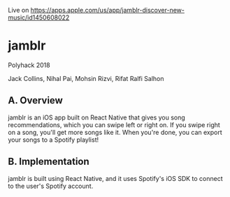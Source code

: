 Live on https://apps.apple.com/us/app/jamblr-discover-new-music/id1450608022

# jamblr
Polyhack 2018

Jack Collins, Nihal Pai, Mohsin Rizvi, Rifat Ralfi Salhon

## A. Overview

jamblr is an iOS app built on React Native that gives you song recommendations,
which you can swipe left or right on. If you swipe right on a song, you'll get
more songs like it. When you're done, you can export your songs to a Spotify
playlist!

## B. Implementation

jamblr is built using React Native, and it uses Spotify's iOS SDK to connect
to the user's Spotify account.
